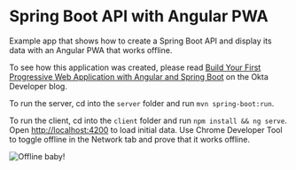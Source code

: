 # Spring Boot API with Angular PWA
 
Example app that shows how to create a Spring Boot API and display its data with an Angular PWA that works offline.

To see how this application was created, please read [Build Your First Progressive Web Application with Angular and Spring Boot](http://developer.okta.com/blog/2017/05/09/progressive-web-applications-with-angular-and-spring-boot) on the Okta Developer blog.

To run the server, cd into the `server` folder and run `mvn spring-boot:run`.

To run the client, cd into the `client` folder and run `npm install && ng serve`. Open <http://localhost:4200> to load initial data. Use Chrome Developer Tool to toggle offline in the Network tab and prove that it works offline.

![Offline baby!](https://developer.okta.com/assets/blog/angular-spring-boot-pwa/offline-works-826aa2c4b48e4f89625727872ad6ea0f857a990e2cb08491b7fe8de57e1b92e0.png)
